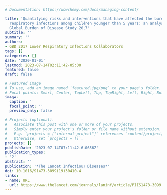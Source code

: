 ```yaml
---
# Documentation: https://wowchemy.com/docs/managing-content/

title: 'Quantifying risks and interventions that have affected the burden of lower
  respiratory infections among children younger than 5 years: an analysis for the
  Global Burden of Disease Study 2017'
subtitle: ''
summary: ''
authors:
- GBD 2017 Lower Respiratory Infections Collaborators 
tags: []
categories: []
date: '2020-01-01'
lastmod: 2023-07-14T02:11:42-05:00
featured: false
draft: false

# Featured image
# To use, add an image named `featured.jpg/png` to your page's folder.
# Focal points: Smart, Center, TopLeft, Top, TopRight, Left, Right, BottomLeft, Bottom, BottomRight.
image:
  caption: ''
  focal_point: ''
  preview_only: false

# Projects (optional).
#   Associate this post with one or more of your projects.
#   Simply enter your project's folder or file name without extension.
#   E.g. `projects = ["internal-project"]` references `content/project/deep-learning/index.md`.
#   Otherwise, set `projects = []`.
projects: []
publishDate: '2023-07-14T07:11:42.610656Z'
publication_types:
- '2'
abstract: ''
publication: '*The Lancet Infectious Diseases*'
doi: 10.1016/S1473-3099(19)30410-4
links:
- name: URL
  url: https://www.thelancet.com/journals/laninf/article/PIIS1473-3099(19)30410-4/fulltext
---
```

